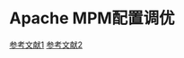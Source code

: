 # Apache MPM配置调优
[参考文献1](https://blog.vimge.com/archives/architecture/apache-mpm-tuning.html)
[参考文献2](https://blog.csdn.net/OrochiHuang/article/details/8500579)
